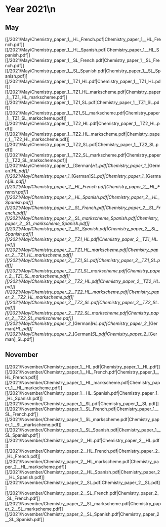 # Year 2021\n
## May
[[/2021/May/Chemistry_paper_1__HL_French.pdf|Chemistry_paper_1__HL_French.pdf]]
[[/2021/May/Chemistry_paper_1__HL_Spanish.pdf|Chemistry_paper_1__HL_Spanish.pdf]]
[[/2021/May/Chemistry_paper_1__SL_French.pdf|Chemistry_paper_1__SL_French.pdf]]
[[/2021/May/Chemistry_paper_1__SL_Spanish.pdf|Chemistry_paper_1__SL_Spanish.pdf]]
[[/2021/May/Chemistry_paper_1__TZ1_HL.pdf|Chemistry_paper_1__TZ1_HL.pdf]]
[[/2021/May/Chemistry_paper_1__TZ1_HL_markscheme.pdf|Chemistry_paper_1__TZ1_HL_markscheme.pdf]]
[[/2021/May/Chemistry_paper_1__TZ1_SL.pdf|Chemistry_paper_1__TZ1_SL.pdf]]
[[/2021/May/Chemistry_paper_1__TZ1_SL_markscheme.pdf|Chemistry_paper_1__TZ1_SL_markscheme.pdf]]
[[/2021/May/Chemistry_paper_1__TZ2_HL.pdf|Chemistry_paper_1__TZ2_HL.pdf]]
[[/2021/May/Chemistry_paper_1__TZ2_HL_markscheme.pdf|Chemistry_paper_1__TZ2_HL_markscheme.pdf]]
[[/2021/May/Chemistry_paper_1__TZ2_SL.pdf|Chemistry_paper_1__TZ2_SL.pdf]]
[[/2021/May/Chemistry_paper_1__TZ2_SL_markscheme.pdf|Chemistry_paper_1__TZ2_SL_markscheme.pdf]]
[[/2021/May/Chemistry_paper_1__[German]_HL.pdf|Chemistry_paper_1__[German]_HL.pdf]]
[[/2021/May/Chemistry_paper_1__[German]_SL.pdf|Chemistry_paper_1__[German]_SL.pdf]]
[[/2021/May/Chemistry_paper_2__HL_French.pdf|Chemistry_paper_2__HL_French.pdf]]
[[/2021/May/Chemistry_paper_2__HL_Spanish.pdf|Chemistry_paper_2__HL_Spanish.pdf]]
[[/2021/May/Chemistry_paper_2__SL_French.pdf|Chemistry_paper_2__SL_French.pdf]]
[[/2021/May/Chemistry_paper_2__SL_markscheme_Spanish.pdf|Chemistry_paper_2__SL_markscheme_Spanish.pdf]]
[[/2021/May/Chemistry_paper_2__SL_Spanish.pdf|Chemistry_paper_2__SL_Spanish.pdf]]
[[/2021/May/Chemistry_paper_2__TZ1_HL.pdf|Chemistry_paper_2__TZ1_HL.pdf]]
[[/2021/May/Chemistry_paper_2__TZ1_HL_markscheme.pdf|Chemistry_paper_2__TZ1_HL_markscheme.pdf]]
[[/2021/May/Chemistry_paper_2__TZ1_SL.pdf|Chemistry_paper_2__TZ1_SL.pdf]]
[[/2021/May/Chemistry_paper_2__TZ1_SL_markscheme.pdf|Chemistry_paper_2__TZ1_SL_markscheme.pdf]]
[[/2021/May/Chemistry_paper_2__TZ2_HL.pdf|Chemistry_paper_2__TZ2_HL.pdf]]
[[/2021/May/Chemistry_paper_2__TZ2_HL_markscheme.pdf|Chemistry_paper_2__TZ2_HL_markscheme.pdf]]
[[/2021/May/Chemistry_paper_2__TZ2_SL.pdf|Chemistry_paper_2__TZ2_SL.pdf]]
[[/2021/May/Chemistry_paper_2__TZ2_SL_markscheme.pdf|Chemistry_paper_2__TZ2_SL_markscheme.pdf]]
[[/2021/May/Chemistry_paper_2__[German]_HL.pdf|Chemistry_paper_2__[German]_HL.pdf]]
[[/2021/May/Chemistry_paper_2__[German]_SL.pdf|Chemistry_paper_2__[German]_SL.pdf]]

## November
[[/2021/November/Chemistry_paper_1__HL.pdf|Chemistry_paper_1__HL.pdf]]
[[/2021/November/Chemistry_paper_1__HL_French.pdf|Chemistry_paper_1__HL_French.pdf]]
[[/2021/November/Chemistry_paper_1__HL_markscheme.pdf|Chemistry_paper_1__HL_markscheme.pdf]]
[[/2021/November/Chemistry_paper_1__HL_Spanish.pdf|Chemistry_paper_1__HL_Spanish.pdf]]
[[/2021/November/Chemistry_paper_1__SL.pdf|Chemistry_paper_1__SL.pdf]]
[[/2021/November/Chemistry_paper_1__SL_French.pdf|Chemistry_paper_1__SL_French.pdf]]
[[/2021/November/Chemistry_paper_1__SL_markscheme.pdf|Chemistry_paper_1__SL_markscheme.pdf]]
[[/2021/November/Chemistry_paper_1__SL_Spanish.pdf|Chemistry_paper_1__SL_Spanish.pdf]]
[[/2021/November/Chemistry_paper_2__HL.pdf|Chemistry_paper_2__HL.pdf]]
[[/2021/November/Chemistry_paper_2__HL_French.pdf|Chemistry_paper_2__HL_French.pdf]]
[[/2021/November/Chemistry_paper_2__HL_markscheme.pdf|Chemistry_paper_2__HL_markscheme.pdf]]
[[/2021/November/Chemistry_paper_2__HL_Spanish.pdf|Chemistry_paper_2__HL_Spanish.pdf]]
[[/2021/November/Chemistry_paper_2__SL.pdf|Chemistry_paper_2__SL.pdf]]
[[/2021/November/Chemistry_paper_2__SL_French.pdf|Chemistry_paper_2__SL_French.pdf]]
[[/2021/November/Chemistry_paper_2__SL_markscheme.pdf|Chemistry_paper_2__SL_markscheme.pdf]]
[[/2021/November/Chemistry_paper_2__SL_Spanish.pdf|Chemistry_paper_2__SL_Spanish.pdf]]
